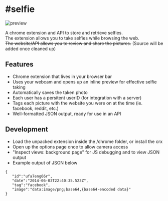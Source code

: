 \#selfie
=======

![preview](https://github.com/adityadalal924/selfie/raw/master/selfie.png)

A chrome extension and API to store and retrieve selfies.  
The extension allows you to take selfies while browsing the web.  
~~The website/API allows you to review and share the pictures.~~ (Source will be added once cleaned up)  


Features
--------
 - Chrome extension that lives in your browser bar
 - Uses your webcam and opens up an inline preview for effective selfie taking
 - Automatically saves the taken photo
 - Each user has a persitent userID (for integration with a server)
 - Tags each picture with the website you were on at the time (ie. facebook, reddit, etc.)
 - Well-formatted JSON output, ready for use in an API

Development
-----------
 - Load the unpacked extension inside the /chrome folder, or install the crx
 - Open up the options page once to allow camera access
 - "Inspect views: background page" for JS debugging and to view JSON output
 - Example output of JSON below  

```
{
   "id":"ufa7eng66r",
   "date":"2014-06-03T22:40:35.523Z",
   "tag":"facebook",
   "image":"data:image/png;base64,{base64-encoded data}"
}
```


